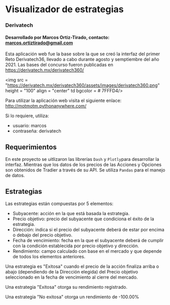 # Visualizador de estrategias

### Derivatech
#### Desarrollado por Marcos Ortiz-Tirado, contacto: marcos.ortiztirado@gmail.com

Esta aplicación web fue la base sobre la que se creó la interfaz del primer Reto Derivatech36, llevado a cabo durante agosto y semptiembre del año 2021.
Las bases del concurso fueron publicadas en https://derivatech.mx/derivatech360/

<img src = "https://derivatech.mx/derivatech360/assets/images/derivatech360.png" height = "100" align = "center" td bgcolor = # 7FFFD4/>


Para utilizar la aplicación web visita el siguiente enlace: http://motmotm.pythonanywhere.com/

Si lo requiere, utiliza:
* usuario: marcos
* contraseña: derivatech

## Requerimientos

En este proyecto se uitlizaron las librerías `Dash` y `Plotly`para desarrollar la interfaz. Mientras que los datos de los precios de las Acciones y Opciones son obtenidos de Tradier a través de su API.
Se utiliza `Pandas` para el manejo de datos.


## Estrategias

Las estrategias están compuestas por 5 elementos:
* Subyacente: acción en la que está basada la estrategia.
* Precio objetivo: precio del subyacente que condiciona el éxito de la estrategia.
* Dirección: indica si el precio del subyacente deberá de estar por encima o debajo del precio objetivo.
* Fecha de vencimiento: fecha en la que el subyacente deberá de cumplir con la condición establecida por precio objetivo y dirección.
* Rendimiento: campo calculado con base en el mercado y que depende de todos los elementos anteriores.

Una estrategia es "Exitosa" cuando el precio de la acción finaliza arriba o abajo (dependiendo de la Dirección elegida) del Precio objetivo seleccionado en la fecha de vencimiento al cierre del mercado.

Una estrategia "Exitosa" otorga su rendimiento registrado.

Una estrategia "No exitosa" otorga un rendimiento de -100.00%
